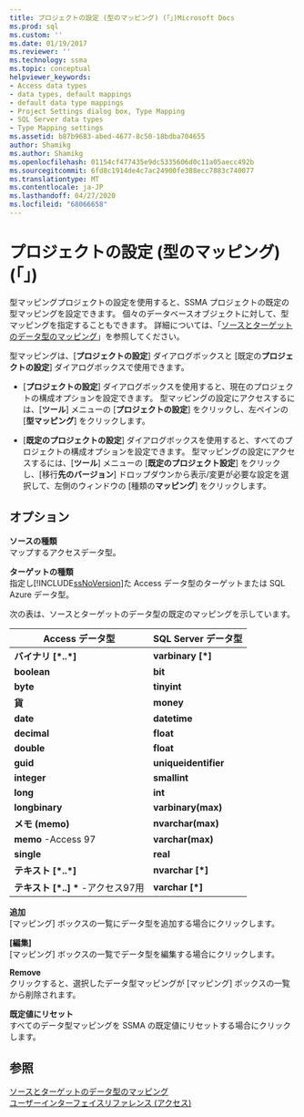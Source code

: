 ```yaml
---
title: プロジェクトの設定 (型のマッピング) (「」)Microsoft Docs
ms.prod: sql
ms.custom: ''
ms.date: 01/19/2017
ms.reviewer: ''
ms.technology: ssma
ms.topic: conceptual
helpviewer_keywords:
- Access data types
- data types, default mappings
- default data type mappings
- Project Settings dialog box, Type Mapping
- SQL Server data types
- Type Mapping settings
ms.assetid: b87b9683-abed-4677-8c50-18bdba704655
author: Shamikg
ms.author: Shamikg
ms.openlocfilehash: 01154cf477435e9dc5335606d0c11a05aecc492b
ms.sourcegitcommit: 6fd8c1914de4c7ac24900fe388ecc7883c740077
ms.translationtype: MT
ms.contentlocale: ja-JP
ms.lasthandoff: 04/27/2020
ms.locfileid: "68066658"
---
```

# <a name="project-settings-type-mapping-accesstosql"></a>プロジェクトの設定 (型のマッピング) (「」)
型マッピングプロジェクトの設定を使用すると、SSMA プロジェクトの既定の型マッピングを設定できます。 個々のデータベースオブジェクトに対して、型マッピングを指定することもできます。 詳細については、「[ソースとターゲットのデータ型のマッピング](mapping-source-and-target-data-types-accesstosql.md)」を参照してください。  
  
型マッピングは、[**プロジェクトの設定**] ダイアログボックスと [既定の**プロジェクトの設定**] ダイアログボックスで使用できます。  
  
-   [**プロジェクトの設定**] ダイアログボックスを使用すると、現在のプロジェクトの構成オプションを設定できます。 型マッピングの設定にアクセスするには、[**ツール**] メニューの [**プロジェクトの設定**] をクリックし、左ペインの [**型マッピング**] をクリックします。  
  
-   [**既定のプロジェクトの設定**] ダイアログボックスを使用すると、すべてのプロジェクトの構成オプションを設定できます。 型マッピングの設定にアクセスするには、[**ツール**] メニューの [**既定のプロジェクト設定**] をクリックし、[移行**先のバージョン**] ドロップダウンから表示/変更が必要な設定を選択して、左側のウィンドウの [種類の**マッピング**] をクリックします。  
  
## <a name="options"></a>オプション  
**ソースの種類**  
マップするアクセスデータ型。  
  
**ターゲットの種類**  
指定し[!INCLUDE[ssNoVersion](../../includes/ssnoversion-md.md)]た Access データ型のターゲットまたは SQL Azure データ型。  
  
次の表は、ソースとターゲットのデータ型の既定のマッピングを示しています。  
  
|Access データ型|SQL Server データ型|  
|--------------------|------------------------|  
|**バイナリ [\*..\*]**|**varbinary [\*]**|  
|**boolean**|**bit**|  
|**byte**|**tinyint**|  
|**貨**|**money**|  
|**date**|**datetime**|  
|**decimal**|**float**|  
|**double**|**float**|  
|**guid**|**uniqueidentifier**|  
|**integer**|**smallint**|  
|**long**|**int**|  
|**longbinary**|**varbinary(max)**|  
|**メモ (memo)**|**nvarchar(max)**|  
|**memo** -Access 97|**varchar(max)**|  
|**single**|**real**|  
|**テキスト [\*..\*]**|**nvarchar [\*]**|  
|**テキスト [\*..] \*** -アクセス97用|**varchar [\*]**|  
  
**追加**  
[マッピング] ボックスの一覧にデータ型を追加する場合にクリックします。  
  
**[編集]**  
[マッピング] ボックスの一覧でデータ型を編集する場合にクリックします。  
  
**Remove**  
クリックすると、選択したデータ型マッピングが [マッピング] ボックスの一覧から削除されます。  
  
**既定値にリセット**  
すべてのデータ型マッピングを SSMA の既定値にリセットする場合にクリックします。  
  
## <a name="see-also"></a>参照  
[ソースとターゲットのデータ型のマッピング](mapping-source-and-target-data-types-accesstosql.md)  
[ユーザーインターフェイスリファレンス (アクセス)](https://msdn.microsoft.com/af24c303-4a41-449b-9c86-d6558a97e839)  
  

